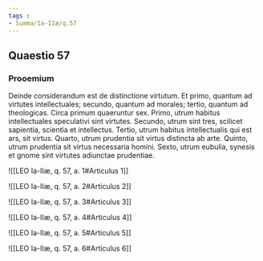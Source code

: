 ```yaml
---
tags : 
- Summa/Ia-IIæ/q.57
---
```


## Quaestio 57

### Prooemium

Deinde considerandum est de distinctione virtutum. Et primo, quantum ad virtutes intellectuales; secundo, quantum ad morales; tertio, quantum ad theologicas. Circa primum quaeruntur sex. Primo, utrum habitus intellectuales speculativi sint virtutes. Secundo, utrum sint tres, scilicet sapientia, scientia et intellectus. Tertio, utrum habitus intellectualis qui est ars, sit virtus. Quarto, utrum prudentia sit virtus distincta ab arte. Quinto, utrum prudentia sit virtus necessaria homini. Sexto, utrum eubulia, synesis et gnome sint virtutes adiunctae prudentiae.

![[LEO Ia-IIæ, q. 57, a. 1#Articulus 1]]

![[LEO Ia-IIæ, q. 57, a. 2#Articulus 2]]

![[LEO Ia-IIæ, q. 57, a. 3#Articulus 3]]

![[LEO Ia-IIæ, q. 57, a. 4#Articulus 4]]

![[LEO Ia-IIæ, q. 57, a. 5#Articulus 5]]

![[LEO Ia-IIæ, q. 57, a. 6#Articulus 6]]

